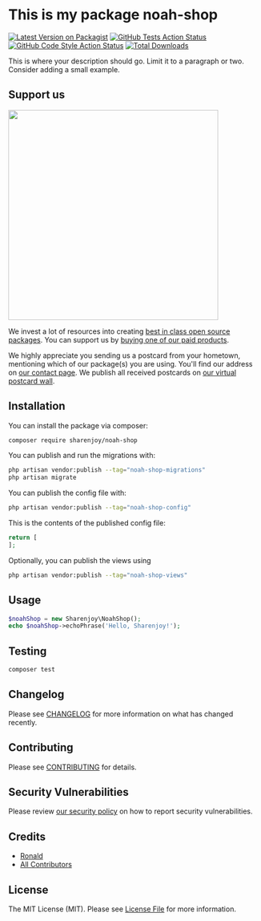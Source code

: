 # This is my package noah-shop

[![Latest Version on Packagist](https://img.shields.io/packagist/v/sharenjoy/noah-shop.svg?style=flat-square)](https://packagist.org/packages/sharenjoy/noah-shop)
[![GitHub Tests Action Status](https://img.shields.io/github/actions/workflow/status/sharenjoy/noah-shop/run-tests.yml?branch=main&label=tests&style=flat-square)](https://github.com/sharenjoy/noah-shop/actions?query=workflow%3Arun-tests+branch%3Amain)
[![GitHub Code Style Action Status](https://img.shields.io/github/actions/workflow/status/sharenjoy/noah-shop/fix-php-code-style-issues.yml?branch=main&label=code%20style&style=flat-square)](https://github.com/sharenjoy/noah-shop/actions?query=workflow%3A"Fix+PHP+code+style+issues"+branch%3Amain)
[![Total Downloads](https://img.shields.io/packagist/dt/sharenjoy/noah-shop.svg?style=flat-square)](https://packagist.org/packages/sharenjoy/noah-shop)

This is where your description should go. Limit it to a paragraph or two. Consider adding a small example.

## Support us

[<img src="https://github-ads.s3.eu-central-1.amazonaws.com/noah-shop.jpg?t=1" width="419px" />](https://spatie.be/github-ad-click/noah-shop)

We invest a lot of resources into creating [best in class open source packages](https://spatie.be/open-source). You can support us by [buying one of our paid products](https://spatie.be/open-source/support-us).

We highly appreciate you sending us a postcard from your hometown, mentioning which of our package(s) you are using. You'll find our address on [our contact page](https://spatie.be/about-us). We publish all received postcards on [our virtual postcard wall](https://spatie.be/open-source/postcards).

## Installation

You can install the package via composer:

```bash
composer require sharenjoy/noah-shop
```

You can publish and run the migrations with:

```bash
php artisan vendor:publish --tag="noah-shop-migrations"
php artisan migrate
```

You can publish the config file with:

```bash
php artisan vendor:publish --tag="noah-shop-config"
```

This is the contents of the published config file:

```php
return [
];
```

Optionally, you can publish the views using

```bash
php artisan vendor:publish --tag="noah-shop-views"
```

## Usage

```php
$noahShop = new Sharenjoy\NoahShop();
echo $noahShop->echoPhrase('Hello, Sharenjoy!');
```

## Testing

```bash
composer test
```

## Changelog

Please see [CHANGELOG](CHANGELOG.md) for more information on what has changed recently.

## Contributing

Please see [CONTRIBUTING](CONTRIBUTING.md) for details.

## Security Vulnerabilities

Please review [our security policy](../../security/policy) on how to report security vulnerabilities.

## Credits

- [Ronald](https://github.com/sharenjoy)
- [All Contributors](../../contributors)

## License

The MIT License (MIT). Please see [License File](LICENSE.md) for more information.
